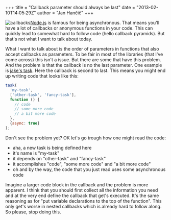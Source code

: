 +++
title = "Callback parameter should always be last"
date = "2013-02-10T14:05:29Z"
author = "Jan Hančič"
+++

![callbacks](/post_images/callbacks.png)[Node.js](http://nodejs.org/) is famous for being asynchronous. That means you'll have a lot of callbacks or anonymous functions in your code. This can quickly lead to somewhat hard to follow code (hello callback pyramids). But that's not what I want to talk about today.

What I want to talk about is the order of parameters in functions that also accept callbacks as parameters. To be fair in most of the libraries (that I've come across) this isn't a issue. But there are some that have this problem. And the problem is that the callback is no the last parameter. One example is [jake's task](https://github.com/mde/jake#tasks). Here the callback is second to last. This means you might end up writing code that looks like this:

```js
task(
  'my-task',
  ['other-task', 'fancy-task'],
  function () {
    // code
    // some more code
    // a bit more code
  },
  {async: true}
);

```

Don't see the problem yet? OK let's go trough how one might read the code:
* aha, a new task is being defined here
* it's name is "my-task"
* it depends on "other-task" and "fancy-task"
* it accomplishes "code", "some more code" and "a bit more code"
* oh and by the way, the code that you just read uses some asynchronous code

Imagine a larger code block in the callback and the problem is more apparent. I think that you should first collect all the information you need and at the very end define the callback that get's executed. It's the same reasoning as for "put variable declarations to the top of the function". This only get's worse in nested callbacks which is already hard to follow along. So please, stop doing this.
